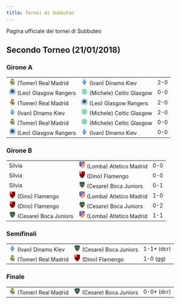 ```yaml
---
title: Tornei di Subbuteo
---
```


Pagina ufficiale dei tornei di Subbuteo


## Secondo Torneo (21/01/2018)

### Girone A
| | | |
|---|---|---|
| <img src="/thumb/real.png" width="18"> (Tomer) Real Madrid | <img src="/thumb/dinamo.png" width="18"> (Ivan) Dinamo Kiev    | 2-0 |
| <img src="/thumb/rangers.png" width="18"> (Leo) Glasgow Rangers | <img src="/thumb/celtic.png" width="18"> (Michele) Celtic Glasgow   | 0-0 |
| <img src="/thumb/real.png" width="18"> (Tomer) Real Madrid | <img src="/thumb/rangers.png" width="18"> (Leo) Glasgow Rangers    | 2-0 |
| <img src="/thumb/dinamo.png" width="18"> (Ivan) Dinamo Kiev | <img src="/thumb/celtic.png" width="18"> (Michele) Celtic Glasgow  | 2-0 |
| <img src="/thumb/real.png" width="18"> (Tomer) Real Madrid | <img src="/thumb/celtic.png" width="18"> (Michele) Celtic Glasgow | 0-0 |
| <img src="/thumb/rangers.png" width="18"> (Leo) Glasgow Rangers | <img src="/thumb/dinamo.png" width="18"> (Ivan) Dinamo Kiev      | 0-0 |

### Girone B
| | | |
|---|---|---|
| Silvia | <img src="/thumb/atletico.png" width="18"> (Lomba) Atletico Madrid   | 0-0 |
| Silvia | <img src="/thumb/flamengo.png" width="18"> (Dino) Flamengo    | 0-0 |
| Silvia | <img src="/thumb/boca.png" width="18"> (Cesare) Boca Juniors  | 0-1 |	
| <img src="/thumb/flamengo.png" width="18"> (Dino) Flamengo | <img src="/thumb/atletico.png" width="18"> (Lomba) Atletico Madrid     | 1-0 |
| <img src="/thumb/flamengo.png" width="18"> (Dino) Flamengo | <img src="/thumb/boca.png" width="18"> (Cesare) Boca Juniors    | 0-2 |
| <img src="/thumb/boca.png" width="18"> (Cesare) Boca Juniors | <img src="/thumb/atletico.png" width="18"> (Lomba) Atletico Madrid   | 1-1 |

### Semifinali
| | | |
|---|---|---|
| <img src="/thumb/dinamo.png" width="18"> (Ivan) Dinamo Kiev | <img src="/thumb/boca.png" width="18"> (Cesare) Boca Juniors | 1-1* (dcr) |
| <img src="/thumb/real.png" width="18"> (Tomer) Real Madrid | <img src="/thumb/flamengo.png" width="18"> (Dino) Flamengo  | 1-0 (gg)  |

### Finale
| | | |
|---|---|---|
| <img src="/thumb/real.png" width="18"> (Tomer) Real Madrid | <img src="/thumb/boca.png" width="18"> (Cesare) Boca Juniors | 0-0* (dcr) |


